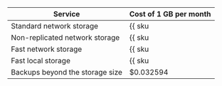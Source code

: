 | Service | Cost of 1 GB per month |
| ----- | ----- |
| Standard network storage | {{ sku|USD|mdb.cluster.network-hdd.ch|month|string }} |
| Non-replicated network storage | {{ sku|USD|mdb.cluster.network-ssd-nonreplicated.ch|month|string }} |
| Fast network storage | {{ sku|USD|mdb.cluster.network-nvme.ch|month|string }} |
| Fast local storage | {{ sku|USD|mdb.cluster.local-nvme.ch|month|string }} |
| Backups beyond the storage size | $0.032594 |
